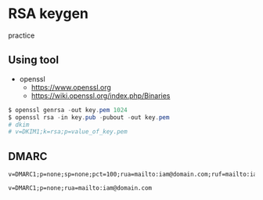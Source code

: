 # RSA keygen

practice

## Using tool

* openssl
    * https://www.openssl.org
    * https://wiki.openssl.org/index.php/Binaries

```powershell
$ openssl genrsa -out key.pem 1024
$ openssl rsa -in key.pub -pubout -out key.pem
# dkim
# v=DKIM1;k=rsa;p=value_of_key.pem
```


## DMARC

```
v=DMARC1;p=none;sp=none;pct=100;rua=mailto:iam@domain.com;ruf=mailto:iam@domain.com;ri=86400;aspf=r;adkim=r;fo=1

v=DMARC1;p=none;rua=mailto:iam@domain.com
```
